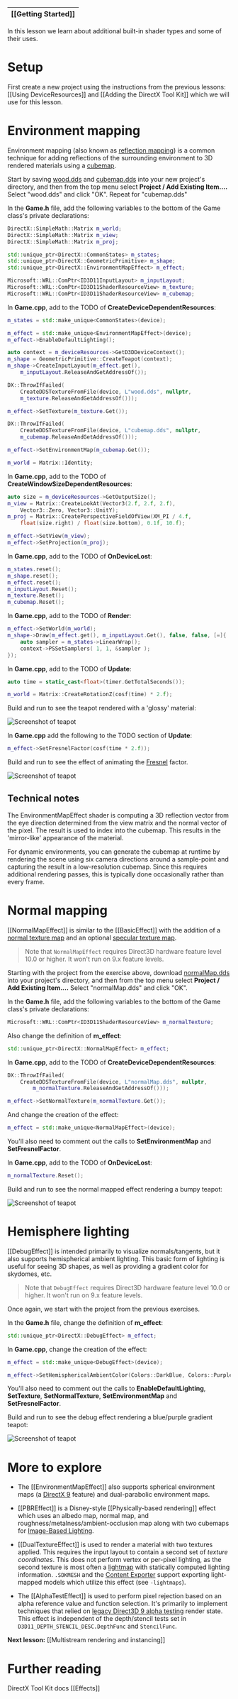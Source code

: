|[[Getting Started]]|
|---|

In this lesson we learn about  additional built-in shader types and some of their uses.

# Setup
First create a new project using the instructions from the previous lessons: [[Using DeviceResources]] and
[[Adding the DirectX Tool Kit]] which we will use for this lesson.

# Environment mapping

Environment mapping (also known as [reflection mapping](https://en.wikipedia.org/wiki/Reflection_mapping)) is a common technique for adding reflections of the surrounding environment to 3D rendered materials using a [cubemap](https://en.wikipedia.org/wiki/Cube_mapping).

Start by saving [wood.dds](https://github.com/Microsoft/DirectXTK/wiki/media/wood.dds) and [cubemap.dds](https://github.com/Microsoft/DirectXTK/wiki/media/cubemap.dds) into your new project's directory, and then from the top menu select **Project / Add Existing Item....** Select "wood.dds" and click "OK". Repeat for "cubemap.dds"

In the **Game.h** file, add the following variables to the bottom of the Game class's private declarations:

```cpp
DirectX::SimpleMath::Matrix m_world;
DirectX::SimpleMath::Matrix m_view;
DirectX::SimpleMath::Matrix m_proj;

std::unique_ptr<DirectX::CommonStates> m_states;
std::unique_ptr<DirectX::GeometricPrimitive> m_shape;
std::unique_ptr<DirectX::EnvironmentMapEffect> m_effect;

Microsoft::WRL::ComPtr<ID3D11InputLayout> m_inputLayout;
Microsoft::WRL::ComPtr<ID3D11ShaderResourceView> m_texture;
Microsoft::WRL::ComPtr<ID3D11ShaderResourceView> m_cubemap;
```

In **Game.cpp**, add to the TODO of **CreateDeviceDependentResources**:

```cpp
m_states = std::make_unique<CommonStates>(device);

m_effect = std::make_unique<EnvironmentMapEffect>(device);
m_effect->EnableDefaultLighting();

auto context = m_deviceResources->GetD3DDeviceContext();
m_shape = GeometricPrimitive::CreateTeapot(context);
m_shape->CreateInputLayout(m_effect.get(),
    m_inputLayout.ReleaseAndGetAddressOf());

DX::ThrowIfFailed(
    CreateDDSTextureFromFile(device, L"wood.dds", nullptr,
    m_texture.ReleaseAndGetAddressOf()));

m_effect->SetTexture(m_texture.Get());

DX::ThrowIfFailed(
    CreateDDSTextureFromFile(device, L"cubemap.dds", nullptr,
    m_cubemap.ReleaseAndGetAddressOf()));

m_effect->SetEnvironmentMap(m_cubemap.Get());

m_world = Matrix::Identity;
```

In **Game.cpp**, add to the TODO of **CreateWindowSizeDependentResources**:

```cpp
auto size = m_deviceResources->GetOutputSize();
m_view = Matrix::CreateLookAt(Vector3(2.f, 2.f, 2.f),
    Vector3::Zero, Vector3::UnitY);
m_proj = Matrix::CreatePerspectiveFieldOfView(XM_PI / 4.f,
    float(size.right) / float(size.bottom), 0.1f, 10.f);

m_effect->SetView(m_view);
m_effect->SetProjection(m_proj);
```

In **Game.cpp**, add to the TODO of **OnDeviceLost**:

```cpp
m_states.reset();
m_shape.reset();
m_effect.reset();
m_inputLayout.Reset();
m_texture.Reset();
m_cubemap.Reset();
```

In **Game.cpp**, add to the TODO of **Render**:

```cpp
m_effect->SetWorld(m_world);
m_shape->Draw(m_effect.get(), m_inputLayout.Get(), false, false, [=]{
    auto sampler = m_states->LinearWrap();
    context->PSSetSamplers( 1, 1, &sampler );
});
```

In **Game.cpp**, add to the TODO of **Update**:

```cpp
auto time = static_cast<float>(timer.GetTotalSeconds());

m_world = Matrix::CreateRotationZ(cosf(time) * 2.f);
```

Build and run to see the teapot rendered with a 'glossy' material:

![Screenshot of teapot](https://github.com/Microsoft/DirectXTK/wiki/images/screenshotTeapot.PNG)

In **Game.cpp** add the following to the TODO section of **Update**:

```cpp
m_effect->SetFresnelFactor(cosf(time * 2.f));
```

Build and run to see the effect of animating the [Fresnel](https://en.wikipedia.org/wiki/Fresnel_equations) factor.

![Screenshot of teapot](https://github.com/Microsoft/DirectXTK/wiki/images/screenshotTeapot2.PNG)

## Technical notes
The EnvironmentMapEffect shader is computing a 3D reflection vector from the eye direction determined from the view matrix and the normal vector of the pixel. The result is used to index into the cubemap. This results in the 'mirror-like' appearance of the material.

For dynamic environments, you can generate the cubemap at runtime by rendering the scene using six camera directions around a sample-point and capturing the result in a low-resolution cubemap. Since this requires additional rendering passes, this is typically done occasionally rather than every frame.

# Normal mapping

[[NormalMapEffect]] is similar to the [[BasicEffect]] with the addition of a [normal texture map](https://en.wikipedia.org/wiki/Normal_mapping) and an optional [specular texture map](https://en.wikipedia.org/wiki/Specularity).

> Note that ``NormalMapEffect`` requires Direct3D hardware feature level 10.0 or higher. It won't run on 9.x feature levels.

Starting with the project from the exercise above, download [normalMap.dds](https://github.com/Microsoft/DirectXTK/wiki/media/normalMap.dds) into your project's directory, and then from the top menu select **Project / Add Existing Item....** Select "normalMap.dds" and click "OK".

In the **Game.h** file, add the following variables to the bottom of the Game class's private declarations:

```cpp
Microsoft::WRL::ComPtr<ID3D11ShaderResourceView> m_normalTexture;
```

Also change the definition of **m_effect**:

```cpp
std::unique_ptr<DirectX::NormalMapEffect> m_effect;
```

In **Game.cpp**, add to the TODO of **CreateDeviceDependentResources**:

```cpp
DX::ThrowIfFailed(
    CreateDDSTextureFromFile(device, L"normalMap.dds", nullptr,
        m_normalTexture.ReleaseAndGetAddressOf()));

m_effect->SetNormalTexture(m_normalTexture.Get());
```

And change the creation of the effect:

```cpp
m_effect = std::make_unique<NormalMapEffect>(device);
```

You'll also need to comment out the calls to **SetEnvironmentMap** and **SetFresnelFactor**.

In **Game.cpp**, add to the TODO of **OnDeviceLost**:

```cpp
m_normalTexture.Reset();
```

Build and run to see the normal mapped effect rendering a bumpy teapot:

![Screenshot of teapot](https://github.com/Microsoft/DirectXTK/wiki/images/screenshotTeapot3.PNG)

# Hemisphere lighting

[[DebugEffect]] is intended primarily to visualize normals/tangents, but it also supports hemispherical ambient lighting. This basic form of lighting is useful for seeing 3D shapes, as well as providing a gradient color for skydomes, etc.

> Note that ``DebugEffect`` requires Direct3D hardware feature level 10.0 or higher. It won't run on 9.x feature levels.

Once again, we start with the project from the previous exercises.

In the **Game.h** file, change the definition of **m_effect**:

```cpp
std::unique_ptr<DirectX::DebugEffect> m_effect;
```

In **Game.cpp**, change the creation of the effect:

```cpp
m_effect = std::make_unique<DebugEffect>(device);

m_effect->SetHemisphericalAmbientColor(Colors::DarkBlue, Colors::Purple);
```

You'll also need to comment out the calls to **EnableDefaultLighting**, **SetTexture**, **SetNormalTexture**, **SetEnvironmentMap** and **SetFresnelFactor**.

Build and run to see the debug effect rendering a blue/purple gradient teapot:

![Screenshot of teapot](https://github.com/Microsoft/DirectXTK/wiki/images/screenshotTeapot4.PNG)

# More to explore

* The [[EnvironmentMapEffect]] also supports spherical environment maps (a [DirectX 9](https://docs.microsoft.com/en-us/windows/win32/direct3d9/spherical-environment-mapping) feature) and dual-parabolic environment maps.

* [[PBREffect]] is a Disney-style [[Physically-based rendering]] effect which uses an albedo map, normal map, and roughness/metalness/ambient-occlusion map along with two cubemaps for [Image-Based Lighting](https://en.wikipedia.org/wiki/Image-based_lighting).

* [[DualTextureEffect]] is used to render a material with two textures applied. This requires the input layout to contain a second set of _texture coordinates_. This does not perform vertex or per-pixel lighting, as the second texture is most often a [lightmap](https://en.wikipedia.org/wiki/Lightmap) with statically computed lighting information.  ``.SDKMESH`` and the [Content Exporter](https://aka.ms/dxsdkcontentexporter) support exporting light-mapped models which utilize this effect (see ``-lightmaps``).

* The [[AlphaTestEffect]] is used to perform pixel rejection based on an alpha reference value and function selection. It's primarily to implement techniques that relied on [legacy Direct3D 9 alpha testing](https://docs.microsoft.com/en-us/windows/win32/direct3d9/alpha-testing-state) render state. This effect is independent of the depth/stencil tests set in ``D3D11_DEPTH_STENCIL_DESC.DepthFunc`` and ``StencilFunc``.

**Next lesson:** [[Multistream rendering and instancing]]

# Further reading

DirectX Tool Kit docs [[Effects]]
